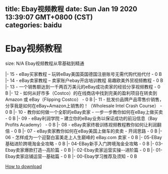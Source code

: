 
title: Ebay视频教程
date: Sun Jan 19 2020 13:39:07 GMT+0800 (CST)    
categories: baidu
---

# Ebay视频教程
size: N/A
 Ebay视频教程从零基础到精通
 
|- 15 - eBay买家教程 – 玩转eBay美国英国德国注册账号无需代购代拍代付 - 0 B
|- 14 - eBay卖家教程 – 卖家账户ebay开店培训教程 易趣欧美外贸视频教程 - 0 B
|- 13 - 一个销售额达到一千两百万美元的eBay成功卖家的经验分享视频教程 - 0 B
|- 12 - 如何从好市多（Costco）的在线商店中找到完美的盈利项目在转卖到 Amazon 或 eBay（Flipping Costco） - 0 B
|- 11 - 批发价品牌产品零售价销售，分享我是如何在eBay+Amazon上销售的！（Wholesale Intel Crash Course） - 0 B
|- 10 - 教你如何做一个全职的eBay卖家 - 一步一步教你如何在eBay上做买卖 - 0 B
|- 09 - eBay利润学院 – 建立你的eBay业务以保证成功的前沿信息（Bay Profits Academy） - 0 B
|- 08 - eBay卖家终极训练视频教程教你如何让利润翻倍 - 0 B
|- 07 - eBay卖家教你如何在eBay美国上做车的卖卖 - 开阔思路 - 0 B
|- 06 - 怎样成为一个迎娶白富美走上人生巅峰的 eBay.com 卖家 - 0 B
|- 05-EBay基础进阶跨境淘金全攻略 - 0 B
|- 04-EBay新手入门跨境淘金全攻略 - 0 B
|- 03-Ebay卖家爆款打造--高阶篇 - 0 B
|- 02-Ebay卖家运营实操--进阶篇 - 0 B
|- 01-Ebay卖家店铺运营--基础篇 - 0 B
|- 00-Ebay学习推荐及须知 - 0 B

[How to download](https://bpcam.bemobtrk.com/go/2ceec3aa-1ca2-46d6-b9ff-aaa5c184517c?jno=5120)